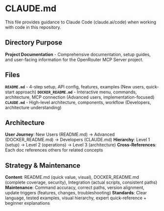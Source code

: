 # CLAUDE.md

This file provides guidance to Claude Code (claude.ai/code) when working with code in this repository.

## Directory Purpose

**Project Documentation** - Comprehensive documentation, setup guides, and user-facing information for the OpenRouter MCP Server project.

## Files

**`README.md`** - 4-step setup, API config, features, examples (New users, quick-start approach)
**`DOCKER_README.md`** - Interactive menu, commands, architecture, MCP connection (Advanced users, implementation-focused)
**`CLAUDE.md`** - High-level architecture, components, workflow (Developers, architecture understanding)

## Architecture

**User Journey**: New Users (README.md) → Advanced (DOCKER_README.md) → Developers (CLAUDE.md)
**Hierarchy**: Level 1 (setup) → Level 2 (operations) → Level 3 (architecture)
**Cross-References**: Each doc references others for related concepts

## Strategy & Maintenance

**Content**: README.md (quick value, visual), DOCKER_README.md (complete coverage, security), Integration (actual scripts, consistent paths)
**Maintenance**: Command accuracy, correct paths, version alignment, update triggers (features, changes, troubleshooting)
**Standards**: Clear language, tested examples, visual hierarchy, expert quick-reference + beginner explanations